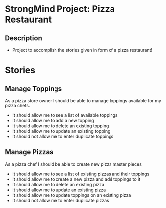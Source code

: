 # StrongMind Project: Pizza Restaurant

## Description

-   Project to accomplish the stories given in form of a pizza restaurant!

# Stories

## Manage Toppings

As a pizza store owner I should be able to manage toppings available for my pizza chefs.

-   It should allow me to see a list of available toppings
-   It should allow me to add a new topping
-   It should allow me to delete an existing topping
-   It should allow me to update an existing topping
-   It should not allow me to enter duplicate toppings

## Manage Pizzas

As a pizza chef I should be able to create new pizza master pieces

-   It should allow me to see a list of existing pizzas and their toppings
-   It should allow me to create a new pizza and add toppings to it
-   It should allow me to delete an existing pizza
-   It should allow me to update an existing pizza
-   It should allow me to update toppings on an existing pizza
-   It should not allow me to enter duplicate pizzas

